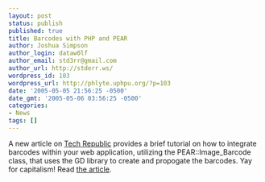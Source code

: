 ```yaml
---
layout: post
status: publish
published: true
title: Barcodes with PHP and PEAR
author: Joshua Simpson
author_login: dataw0lf
author_email: std3rr@gmail.com
author_url: http://stderr.ws/
wordpress_id: 103
wordpress_url: http://phlyte.uphpu.org/?p=103
date: '2005-05-05 21:56:25 -0500'
date_gmt: '2005-05-06 03:56:25 -0500'
categories:
- News
tags: []
---
```

<p>A new article on <a href="http://techrepublic.com.com">Tech Republic</a> provides a brief tutorial on how to integrate barcodes within your web application, utilizing the PEAR::Image_Barcode class, that uses the GD library to create and propogate the barcodes.   Yay for capitalism!  Read <a href="http://techrepublic.com.com/5100-10548_11-5692389.html#">  the article</a>.</p>
